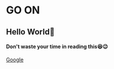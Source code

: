 # GO ON
## Hello World:tada:
#### Don't waste your time in reading this:laughing::wink:
[Google](https://www.google.com)
